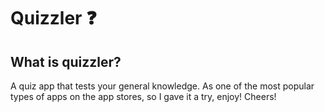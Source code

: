 # Quizzler ❓


## What is quizzler?

A quiz app that tests your general knowledge. As one of the most popular types of apps on the app stores, so I gave it a try, enjoy!
Cheers!
